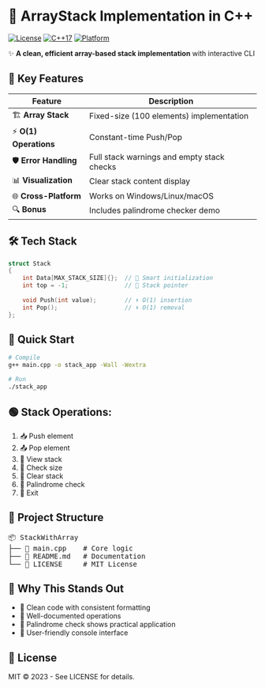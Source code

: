 # 🚀 ArrayStack Implementation in C++

[![License](https://img.shields.io/badge/License-MIT-blue.svg?style=flat)](LICENSE)
[![C++17](https://img.shields.io/badge/C++-17-00599C?logo=cplusplus)](https://en.cppreference.com/)
[![Platform](https://img.shields.io/badge/OS-Windows%2FLinux%2FmacOS-blue)]()

✨ **A clean, efficient array-based stack implementation** with interactive CLI  

## 🎯 Key Features
| Feature          | Description                          |
|------------------|--------------------------------------|
| 🏗️ **Array Stack** | Fixed-size (100 elements) implementation |
| ⚡ **O(1) Operations** | Constant-time Push/Pop |
| 🛡️ **Error Handling** | Full stack warnings and empty stack checks |
| 📊 **Visualization** | Clear stack content display |
| 🌐 **Cross-Platform** | Works on Windows/Linux/macOS |
| 🔍 **Bonus** | Includes palindrome checker demo |

## 🛠️ Tech Stack
```cpp
struct Stack 
{
    int Data[MAX_STACK_SIZE]{};  // 🧠 Smart initialization
    int top = -1;                // 📍 Stack pointer
    
    void Push(int value);        // ⬆️ O(1) insertion
    int Pop();                   // ⬇️ O(1) removal
};
```
## 🚀 Quick Start

```bash
# Compile
g++ main.cpp -o stack_app -Wall -Wextra

# Run
./stack_app
```

## 🟢 Stack Operations:

1) 📥 Push element  
2) 📤 Pop element  
3) 👀 View stack  
4) 📏 Check size  
5) 🧹 Clear stack  
6) 🔄 Palindrome check  
7) 🚪 Exit

## 📂 Project Structure

<pre>
📦&nbsp;StackWithArray
├──&nbsp;📜&nbsp;main.cpp&nbsp;&nbsp;&nbsp;&nbsp;#&nbsp;Core&nbsp;logic
├──&nbsp;📄&nbsp;README.md&nbsp;&nbsp;&nbsp;#&nbsp;Documentation
└──&nbsp;📄&nbsp;LICENSE&nbsp;&nbsp;&nbsp;&nbsp;&nbsp;#&nbsp;MIT&nbsp;License
</pre>


## 🌟 Why This Stands Out
 * 🧼 Clean code with consistent formatting
 * 📝 Well-documented operations
 * 🔄 Palindrome check shows practical application
 * 🎨 User-friendly console interface

## 📜 License
MIT © 2023 - See LICENSE for details.
